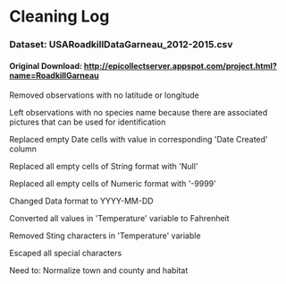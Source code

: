 # Cleaning Log

### Dataset: USARoadkillDataGarneau_2012-2015.csv
#### Original Download: http://epicollectserver.appspot.com/project.html?name=RoadkillGarneau



Removed observations with no latitude or longitude

Left observations with no species name because there are associated pictures that can be used for identification

Replaced empty Date cells with value in corresponding 'Date Created' column

Replaced all empty cells of String format with 'Null'

Replaced all empty cells of Numeric format with '-9999'

Changed Data format to YYYY-MM-DD

Converted all values in 'Temperature' variable to Fahrenheit

Removed Sting characters in 'Temperature' variable

Escaped all special characters

Need to: Normalize town and county and habitat
